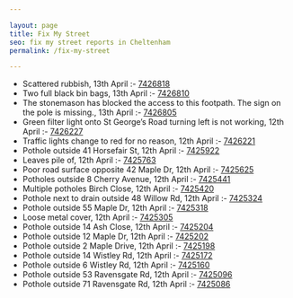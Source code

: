 ```yaml
---

layout: page
title: Fix My Street
seo: fix my street reports in Cheltenham
permalink: /fix-my-street

---
```


<!-- fix_marker starts -->

- Scattered rubbish, 13th April :- [7426818](https://www.fixmystreet.com/report/7426818)
- Two full black bin bags, 13th April :- [7426810](https://www.fixmystreet.com/report/7426810)
- The stonemason has blocked the access to this footpath. The sign on the pole is missing., 13th April :- [7426805](https://www.fixmystreet.com/report/7426805)
- Green filter light onto St George’s Road turning left is not working, 12th April :- [7426227](https://www.fixmystreet.com/report/7426227)
- Traffic lights change to red for no reason, 12th April :- [7426221](https://www.fixmystreet.com/report/7426221)
- Pothole outside 41 Horsefair St, 12th April :- [7425922](https://www.fixmystreet.com/report/7425922)
- Leaves pile of, 12th April :- [7425763](https://www.fixmystreet.com/report/7425763)
- Poor road surface opposite 42 Maple Dr, 12th April :- [7425625](https://www.fixmystreet.com/report/7425625)
- Potholes outside 8 Cherry Avenue, 12th April :- [7425441](https://www.fixmystreet.com/report/7425441)
- Multiple potholes Birch Close, 12th April :- [7425420](https://www.fixmystreet.com/report/7425420)
- Pothole next to drain outside 48 Willow Rd, 12th April :- [7425324](https://www.fixmystreet.com/report/7425324)
- Pothole outside 55 Maple Dr, 12th April :- [7425318](https://www.fixmystreet.com/report/7425318)
- Loose metal cover, 12th April :- [7425305](https://www.fixmystreet.com/report/7425305)
- Pothole outside 14 Ash Close, 12th April :- [7425204](https://www.fixmystreet.com/report/7425204)
- Pothole outside 12 Maple Dr, 12th April :- [7425202](https://www.fixmystreet.com/report/7425202)
- Pothole outside 2 Maple Drive, 12th April :- [7425198](https://www.fixmystreet.com/report/7425198)
- Pothole outside 14 Wistley Rd, 12th April :- [7425172](https://www.fixmystreet.com/report/7425172)
- Pothole outside 6 Wistley Rd, 12th April :- [7425160](https://www.fixmystreet.com/report/7425160)
- Pothole outside 53 Ravensgate Rd, 12th April :- [7425096](https://www.fixmystreet.com/report/7425096)
- Pothole outside 71 Ravensgate Rd, 12th April :- [7425086](https://www.fixmystreet.com/report/7425086)

<!-- fix_marker ends -->